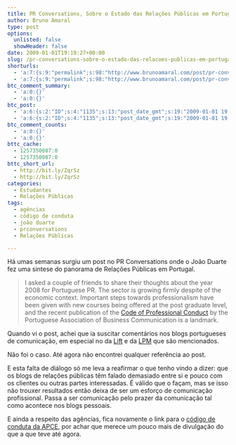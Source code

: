 ```yaml
---
title: PR Conversations, Sobre o Estado das Relações Públicas em Portugal
author: Bruno Amaral
type: post
options:
  unlisted: false
  showHeader: false
date: 2009-01-01T19:19:27+00:00
slug: /pr-conversations-sobre-o-estado-das-relacoes-publicas-em-portugal/
shorturls:
  - 'a:7:{s:9:"permalink";s:98:"http://www.brunoamaral.com/post/pr-conversations-sobre-o-estado-das-relacoes-publicas-em-portugal/";s:7:"tinyurl";s:25:"http://tinyurl.com/8lqmv4";s:4:"isgd";s:17:"http://is.gd/pFlw";s:5:"bitly";s:19:"http://bit.ly/8ObgG";s:5:"snipr";s:22:"http://snipr.com/euz5o";s:5:"snurl";s:22:"http://snurl.com/euz5o";s:7:"snipurl";s:24:"http://snipurl.com/euz5o";}'
  - 'a:7:{s:9:"permalink";s:98:"http://www.brunoamaral.com/post/pr-conversations-sobre-o-estado-das-relacoes-publicas-em-portugal/";s:7:"tinyurl";s:25:"http://tinyurl.com/8lqmv4";s:4:"isgd";s:17:"http://is.gd/pFlw";s:5:"bitly";s:19:"http://bit.ly/8ObgG";s:5:"snipr";s:22:"http://snipr.com/euz5o";s:5:"snurl";s:22:"http://snurl.com/euz5o";s:7:"snipurl";s:24:"http://snipurl.com/euz5o";}'
btc_comment_summary:
  - 'a:0:{}'
  - 'a:0:{}'
btc_post:
  - 'a:6:{s:2:"ID";s:4:"1135";s:13:"post_date_gmt";s:19:"2009-01-01 19:19:27";s:23:"initial_import_date_gmt";s:19:"2009-04-10 09:40:09";s:20:"last_import_date_gmt";s:19:"2009-04-10 09:40:09";s:4:"hits";s:1:"0";s:6:"misses";s:1:"1";}'
  - 'a:6:{s:2:"ID";s:4:"1135";s:13:"post_date_gmt";s:19:"2009-01-01 19:19:27";s:23:"initial_import_date_gmt";s:19:"2009-04-10 09:40:09";s:20:"last_import_date_gmt";s:19:"2009-04-10 09:40:09";s:4:"hits";s:1:"0";s:6:"misses";s:1:"1";}'
btc_comment_counts:
  - 'a:0:{}'
  - 'a:0:{}'
bttc_cache:
  - 1257350087:0
  - 1257350087:0
bttc_short_url:
  - http://bit.ly/ZqrSz
  - http://bit.ly/ZqrSz
categories:
  - Estudantes
  - Relações Públicas
tags:
  - agências
  - código de conduta
  - joão duarte
  - prconversations
  - Relações Públicas

---
```

Há umas semanas surgiu um post no PR Conversations onde o João Duarte fez uma sintese do panorama de Relações Públicas em Portugal.

> I asked a couple of friends to share their thoughts about the year 2008 for Portuguese PR. The sector is growing firmly despite of the economic context. Important steps towards professionalism have been given with new courses being offered at the post graduate level, and the recent publication of the [Code of Professional Conduct][1] by the Portuguese Association of Business Communication is a landmark.

Quando vi o post, achei que ia suscitar comentários nos blogs portugueses de comunicação, em especial no da [Lift][2] e da [LPM][3] que são mencionados.

Não foi o caso. Até agora não encontrei qualquer referência ao post.

E esta falta de diálogo só me leva a reafirmar o que tenho vindo a dizer: que os blogs de relações públicas têm falado demasiado entre si e pouco com os clientes ou outras partes interessadas. É válido que o façam, mas se isso não trouxer resultados então deixa de ser um esforço de comunicação profissional. Passa a ser comunicação pelo prazer da comunicação tal como acontece nos blogs pessoais.

E ainda a respeito das agências, fica novamente o link para o [código de conduta da APCE][4], por achar que merece um pouco mais de divulgação do que a que teve até agora.

 [1]: http://www.apce.pt/modulos/index.php?m=48Cr54567:8622344;::5339533 "APCE"
 [2]: http://notaboutyou.lift.com.pt/2008/11/o-pedido/
 [3]: http://lpm.blogs.sapo.pt/
 [4]: http://www.apce.pt/modulos/index.php?m=48Cr54567:8622344;::5339533